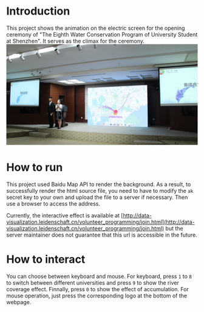 # Introduction
This project shows the animation on the electric screen for the opening ceremony of "The Eighth Water Conservation Program of University Student at Shenzhen".
It serves as the climax for the ceremony. 
![](./effect.png)

# How to run
This project used Baidu Map API to render the background. As a result, to successfully render the html source file, you need to have to modify the `ak` secret key to your own and upload the file to a server if necessary.
Then use a browser to access the address.

Currently, the interactive effect is available at [http://data-visualization.leidenschaft.cn/volunteer_programming/join.html](http://data-visualization.leidenschaft.cn/volunteer_programming/join.html) but the server maintainer
does not guarantee that this url is accessible in the future.

# How to interact
You can choose between keyboard and mouse. For keyboard, press `1` to `8` to switch between different universities and press `9` to show the river coverage effect.
Finnally, press `0` to show the effect of accumulation. For mouse operation, just press the corresponding logo at the bottom of the webpage.


